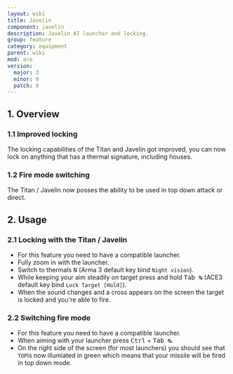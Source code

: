 ```yaml
---
layout: wiki
title: Javelin
component: javelin
description: Javelin AT launcher and locking.
group: feature
category: equipment
parent: wiki
mod: ace
version:
  major: 3
  minor: 0
  patch: 0
---
```


## 1. Overview

### 1.1 Improved locking
The locking capabilities of the Titan and Javelin got improved, you can now lock on anything that has a thermal signature, including houses.

### 1.2 Fire mode switching
The Titan / Javelin now posses the ability to be used in top down attack or direct.

## 2. Usage

### 2.1 Locking with the Titan / Javelin
- For this feature you need to have a compatible launcher.
- Fully zoom in with the launcher.
- Switch to thermals <kbd>N</kbd> (Arma 3 default key bind `Night vision`).
- While keeping your aim steadily on target press and hold <kbd>Tab&nbsp;↹</kbd> (ACE3 default key bind `Lock Target [Hold]`).
- When the sound changes and a cross appears on the screen the target is locked and you're able to fire.

### 2.2 Switching fire mode
- For this feature you need to have a compatible launcher.
- When aiming with your launcher press <kbd>Ctrl</kbd> + <kbd>Tab&nbsp;↹</kbd>.
- On the right side of the screen (for most launchers) you should see that `TOP`is now illumiated in green which means that your missile will be fired in top down mode.
